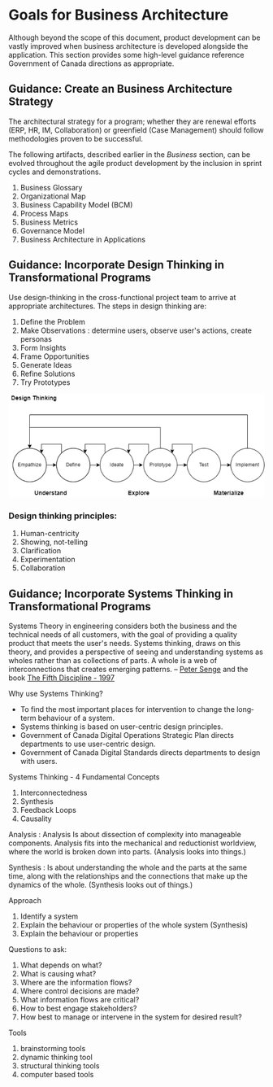 # Goals for Business Architecture

Although beyond the scope of this document, product development can be vastly improved when business architecture is developed alongside the application. This section provides some high-level guidance reference Government of Canada directions as appropriate.

## Guidance: Create an Business Architecture Strategy

The architectural strategy for a program; whether they are renewal efforts (ERP, HR, IM, Collaboration) or greenfield (Case Management) should follow methodologies proven to be successful.

The following artifacts, described earlier in the *Business* section, can be evolved throughout the agile product development by the inclusion in sprint cycles and demonstrations.

1. Business Glossary
1. Organizational Map
1. Business Capability Model (BCM)
1. Process Maps
1. Business Metrics
1. Governance Model
1. Business Architecture in Applications


## Guidance: Incorporate Design Thinking in Transformational Programs

Use design-thinking in the cross-functional project team to arrive at appropriate architectures.   The steps in design thinking are:

1. Define the Problem
1. Make Observations : determine users, observe user's actions, create personas
1. Form Insights
1. Frame Opportunities
1. Generate Ideas
1. Refine Solutions
1. Try Prototypes

![Design Thinking Process - Nielsen Norman Group](./ARA/Assets/DesignThinkingNNG.png)


### Design thinking principles:
1. Human-centricity
1. Showing, not-telling
1. Clarification
1. Experimentation
1. Collaboration

## Guidance; Incorporate Systems Thinking in Transformational Programs

Systems Theory in engineering considers both the business and the technical needs of all customers, with the goal of providing a quality product that meets the user's needs.   Systems thinking, draws on this theory, and provides a perspective of seeing and understanding systems as wholes rather than as collections of parts. A whole is a web of interconnections that creates emerging patterns. – [Peter Senge](https://en.wikipedia.org/wiki/Peter_Senge) and the book [The Fifth Discipline - 1997](https://en.wikipedia.org/wiki/Peter_Senge)

Why use Systems Thinking?
- To find the most important places for intervention to change the long‐term behaviour of a system.
- Systems thinking is based on user-centric design principles.  
- Government of Canada Digital Operations Strategic Plan directs departments to use user-centric design.
- Government of Canada Digital Standards directs departments to design with users.

Systems Thinking - 4 Fundamental Concepts
1. Interconnectedness
1. Synthesis
1. Feedback Loops
1. Causality

Analysis : Analysis Is about dissection of complexity into manageable components. Analysis fits into the mechanical and reductionist worldview, where the world is broken down into parts.  (Analysis looks into things.)

Synthesis : Is about understanding the whole and the parts at the same time, along with the relationships and the connections that make up the dynamics of the whole. (Synthesis looks out of things.)

Approach
1. Identify a system
1. Explain the behaviour or properties of the whole system (Synthesis)
1. Explain the behaviour or properties

Questions to ask:
1. What depends on what?
1. What is causing what?
1. Where are the information flows?
1. Where control decisions are made?
1. What information flows are critical?
1. How to best engage stakeholders?
1. How best to manage or intervene in the system for desired result?

Tools
1. brainstorming tools
1. dynamic thinking tool
1. structural thinking tools
1. computer based tools
